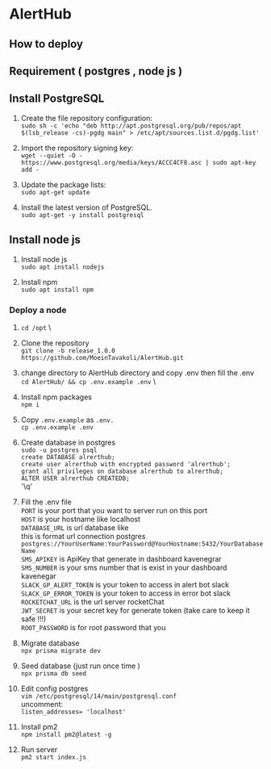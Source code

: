 # AlertHub

## How to deploy

## Requirement ( postgres , node js )

## Install PostgreSQL

1. Create the file repository configuration: \
   `sudo sh -c 'echo "deb http://apt.postgresql.org/pub/repos/apt $(lsb_release -cs)-pgdg main" > /etc/apt/sources.list.d/pgdg.list'`

2. Import the repository signing key: \
   `wget --quiet -O - https://www.postgresql.org/media/keys/ACCC4CF8.asc | sudo apt-key add -`

3. Update the package lists: \
   `sudo apt-get update`

4. Install the latest version of PostgreSQL.\
   `sudo apt-get -y install postgresql`

## Install node js

1. Install node js\
   `sudo apt install nodejs`

2. Install npm \
   `sudo apt install npm`

### Deploy a node

1. `cd /opt` \

1. Clone the repository \
   `git clone -b release_1.0.0 https://github.com/MoeinTavakoli/AlertHub.git`

3. change directory to AlertHub directory and copy .env then fill the .env \
`cd AlertHub/ && cp .env.example .env` \ 

2. Install npm packages \
   `npm i`

3. Copy `.env.example` as `.env.` \
   `cp .env.example .env`

4. Create database in postgres \
`sudo -u postgres psql`\
`create DATABASE alrerthub;`\
`create user alrerthub with encrypted password 'alrerthub';` \
`grant all privileges on database alrerthub to alrerthub;` \
`ALTER USER alrerthub CREATEDB;` \
'\q'

4. Fill the .env file \
   `PORT` is your port that you want to server run on this port \
   `HOST` is your hostname like localhost \
   `DATABASE_URL` is url database like \
   this is format url connection postgres `postgres://YourUserName:YourPassword@YourHostname:5432/YourDatabaseName` \
   `SMS_APIKEY` is ApiKey that generate in dashboard kavenegrar \
   `SMS_NUMBER` is your sms number that is exist in your dashboard kavenegar \
   `SLACK_GP_ALERT_TOKEN` is your token to access in alert bot slack \
   `SLACK_GP_ERROR_TOKEN` is your token to access in error bot slack \
   `ROCKETCHAT_URL` is the url server rocketChat \
   `JWT_SECRET` is your secret key for generate token (take care to keep it safe !!!) \
   `ROOT_PASSWORD` is for root password that you

8. Migrate database \
   `npx prisma migrate dev`

9. Seed database (just run once time ) \
   `npx prisma db seed`

10. Edit config postgres \
`vim /etc/postgresql/14/main/postgresql.conf` \
uncomment: \
`listen_addresses= 'localhost'`

11. Install pm2 \
`npm install pm2@latest -g`

7. Run server \
    `pm2 start index.js`
